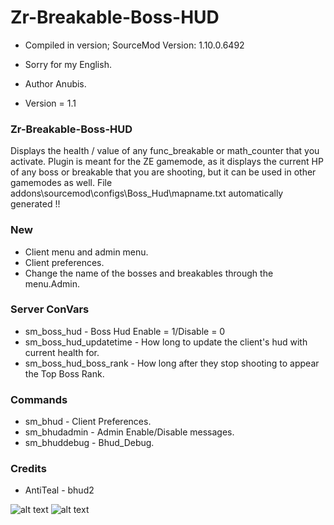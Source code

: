 # Zr-Breakable-Boss-HUD

* Compiled in version; SourceMod Version: 1.10.0.6492
* Sorry for my English.

* Author Anubis.
* Version = 1.1

### Zr-Breakable-Boss-HUD
Displays the health / value of any func_breakable or math_counter that you activate.
Plugin is meant for the ZE gamemode, as it displays the current HP of any boss or breakable that you are shooting, but it can be used in other gamemodes as well.
File addons\sourcemod\configs\Boss_Hud\mapname.txt
automatically generated !!

### New

* Client menu and admin menu.
* Client preferences.
* Change the name of the bosses and breakables through the menu.Admin.

### Server ConVars

* sm_boss_hud - Boss Hud Enable = 1/Disable = 0
* sm_boss_hud_updatetime - How long to update the client's hud with current health for.
* sm_boss_hud_boss_rank - How long after they stop shooting to appear the Top Boss Rank.

### Commands

* sm_bhud - Client Preferences.
* sm_bhudadmin - Admin Enable/Disable messages.
* sm_bhuddebug - Bhud_Debug.

### Credits

* AntiTeal - bhud2

![alt text](https://i.ibb.co/8NyDKQT/1.jpg)
![alt text](https://i.ibb.co/279Mm3D/2.jpg)